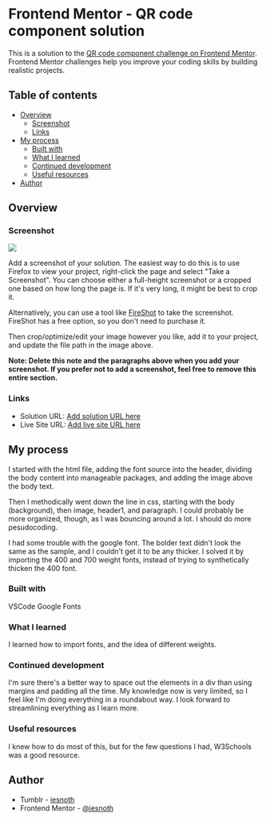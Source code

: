 # Frontend Mentor - QR code component solution

This is a solution to the [QR code component challenge on Frontend Mentor](https://www.frontendmentor.io/challenges/qr-code-component-iux_sIO_H). Frontend Mentor challenges help you improve your coding skills by building realistic projects. 

## Table of contents

- [Overview](#overview)
  - [Screenshot](#screenshot)
  - [Links](#links)
- [My process](#my-process)
  - [Built with](#built-with)
  - [What I learned](#what-i-learned)
  - [Continued development](#continued-development)
  - [Useful resources](#useful-resources)
- [Author](#author)

## Overview

### Screenshot

![](./screenshot.jpg)

Add a screenshot of your solution. The easiest way to do this is to use Firefox to view your project, right-click the page and select "Take a Screenshot". You can choose either a full-height screenshot or a cropped one based on how long the page is. If it's very long, it might be best to crop it.

Alternatively, you can use a tool like [FireShot](https://getfireshot.com/) to take the screenshot. FireShot has a free option, so you don't need to purchase it. 

Then crop/optimize/edit your image however you like, add it to your project, and update the file path in the image above.

**Note: Delete this note and the paragraphs above when you add your screenshot. If you prefer not to add a screenshot, feel free to remove this entire section.**

### Links

- Solution URL: [Add solution URL here](https://your-solution-url.com)
- Live Site URL: [Add live site URL here](https://your-live-site-url.com)

## My process
I started with the html file, adding the font source into the header, dividing the body content into manageable packages, and adding the image above the body text.

Then I methodically went down the line in css, starting with the body (background), then image, header1, and paragraph. I could probably be more organized, though, as I was bouncing around a lot. I should do more pesudocoding.

I had some trouble with the google font. The bolder text didn't look the same as the sample, and I couldn't get it to be any thicker. I solved it by importing the 400 and 700 weight fonts, instead of trying to synthetically thicken the 400 font.

### Built with

VSCode
Google Fonts

### What I learned

I learned how to import fonts, and the idea of different weights.


### Continued development

I'm sure there's a better way to space out the elements in a div than using margins and padding all the time. My knowledge now is very limited, so I feel like I'm doing everything in a roundabout way.
I look forward to streamlining everything as I learn more.

### Useful resources

I knew how to do most of this, but for the few questions I had, W3Schools was a good resource.

## Author

- Tumblr - [iesnoth](https://www.tumblr.com/blog/iesnoth)
- Frontend Mentor - [@iesnoth](https://www.frontendmentor.io/profile/iesnoth)
